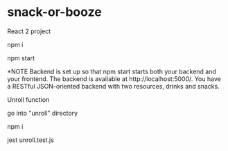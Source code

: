 # snack-or-booze
React 2 project

npm i

npm start

*NOTE
Backend is set up so that npm start starts both your backend and your frontend. The backend is available at http://localhost:5000/. You have a RESTful JSON-oriented backend with two resources, drinks and snacks.






Unroll function

go into "unroll" directory

npm i

jest unroll.test.js
